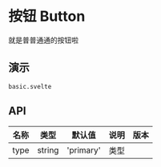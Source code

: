 # 按钮 Button

就是普普通通的按钮啦

## 演示

```demo
basic.svelte
```

## API

| 名称 | 类型   | 默认值    | 说明 | 版本 |
| ---- | ------ | --------- | ---- | ---- |
| type | string | 'primary' | 类型 |      |
